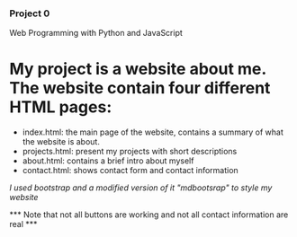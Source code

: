 ### Project 0

Web Programming with Python and JavaScript

# My project is a website about me. The website contain four different HTML pages:
- index.html: the main page of the website, contains a summary of what the website is about.
- projects.html: present my projects with short descriptions
- about.html: contains a brief intro about myself
- contact.html: shows contact form and contact information

*I used bootstrap and a modified version of it "mdbootsrap" to style my website*

*** Note that not all buttons are working and not all contact information are real ***
